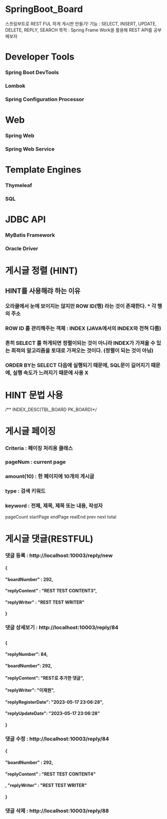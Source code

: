 # SpringBoot_Board
스프링부트로 REST FUL 하게 게시판 만들기!
기능 : SELECT, INSERT, UPDATE, DELETE, REPLY, SEARCH
목적 : Spring Frame Work을 활용해 REST API를 공부헤보자
# Developer Tools
### Spring Boot DevTools
### Lombok
### Spring Configuration Processor

# Web
### Spring Web 
### Spring Web Service

# Template Engines
### Thymeleaf 
### SQL

# JDBC API
### MyBatis Framework
### Oracle Driver

# 게시글 정렬 (HINT)
## HINT를 사용해랴 하는 이유
### 오라클에서 눈에 보이지는 않지만 ROW ID(행) 라는 것이 존재한다. * 각 행의 주소
### ROW ID 를 관리해주는 객체 : INDEX (JAVA에서의 INDEX와 전혀 다름)
### 흔히 SELECT 를 하게되면 정렬이되는 것이 아니라 INDEX가 가져올 수 있는 최적의 알고리즘을 토대로 가져오는 것이다. (정렬이 되는 것이 아님)
### ORDER BY는 SELECT 다음에 실행되기 때문에, SQL문이 길어지기 때문에, 실행 속도가 느려지기 때문에 사용 X
# HINT 문법 사용
/** INDEX_DESC(TBL_BOARD PK_BOARD)*/

# 게시글 페이징
### Criteria : 페이징 처리용 클래스
### pageNum : current page
### amount(10) : 한 페이지에 10개의 게시글 
### type : 검색 키워드
### keyword : 전체, 제목, 제목 또는 내용, 작성자

pageCount
startPage
endPage
realEnd
prev
next
total

# 게시글 댓글(RESTFUL)
### 댓글 등록 : http://localhost:10003/reply/new
#### {
#### "boardNumber" : 292, 
#### "replyContent" : "REST TEST CONTENT3", 
#### "replyWriter" : "REST TEST WRITER"
#### }

### 댓글 상세보기 : http://localhost:10003/reply/84
## 
#### {
#### "replyNumber": 84,
#### "boardNumber": 292,
#### "replyContent": "REST로 추가한 댓글",
#### "replyWriter": "이재원",
#### "replyRegisterDate": "2023-05-17 23:06:28",
#### "replyUpdateDate": "2023-05-17 23:06:28"
#### }

### 댓글 수정 : http://localhost:10003/reply/84
#### {
#### "boardNumber" : 292, 
#### "replyContent" : "REST TEST CONTENT4"
#### , "replyWriter" : "REST TEST WRITER"
#### }

### 댓글 삭제 : http://localhost:10003/reply/88
